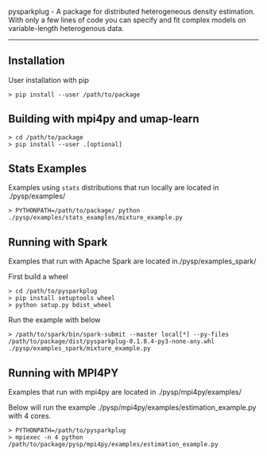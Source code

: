 pysparkplug - A package for distributed heterogeneous density estimation. With only a few lines of code you can specify and fit complex models on variable-length heterogenous data.

--------------------------------------------------------------------------------

## Installation

User installation with pip
```
> pip install --user /path/to/package
```


## Building with mpi4py and umap-learn

```
> cd /path/to/package
> pip install --user .[optional]
```

## Stats Examples
Examples using `stats` distributions that run locally are located in ./pysp/examples/

```
> PYTHONPATH=/path/to/package/ python ./pysp/examples/stats_examples/mixture_example.py
```

## Running with Spark
Examples that run with Apache Spark are located in./pysp/examples_spark/

First build a wheel
```
> cd /path/to/pysparkplug
> pip install setuptools wheel
> python setup.py bdist_wheel
```

Run the example with below
```
> /path/to/spark/bin/spark-submit --master local[*] --py-files /path/to/package/dist/pysparkplug-0.1.8.4-py3-none-any.whl ./pysp/examples_spark/mixture_example.py
```

## Running with MPI4PY
Examples that run with mpi4py are located in ./pysp/mpi4py/examples/

Below will run the example ./pysp/mpi4py/examples/estimation_example.py with 4 cores.
```
> PYTHONPATH=/path/to/pysparkplug
> mpiexec -n 4 python /path/to/package/pysp/mpi4py/examples/estimation_example.py
```
